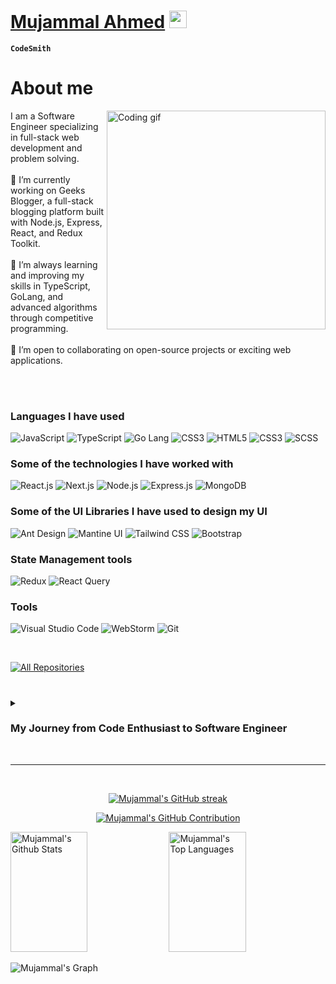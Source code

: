 
<!-- Intro -->
# <a target="_blank" href="https://www.linkedin.com/in/mujammal-ahmed/">Mujammal Ahmed</a> <img src="https://media.giphy.com/media/hvRJCLFzcasrR4ia7z/giphy.gif" width="28">
**`CodeSmith`**

 <!-- About Section -->
 # About me
 
<p>
 <img align="right" width="350" src="https://github.com/Anmol-Baranwal/Cool-GIFs-For-GitHub/assets/74038190/3b4607a1-1cc6-41f1-926f-892ae880e7a5" alt="Coding gif" />
 <!-- 
 ✌️ &emsp; Enjoy problem solving <br/><br/>
 ❤️ &emsp; Love to learning new features<br/><br/>
 📧 &emsp; Reach me anytime: mujammal.salman@gmail.com<br/><br/> -->
  I am a Software Engineer specializing in full-stack web development and problem solving. <br/><br/>
 🔭 I’m currently working on Geeks Blogger, a full-stack blogging platform built with Node.js, Express, React, and Redux Toolkit. <br/><br/>
🌱 I’m always learning and improving my skills in TypeScript, GoLang, and advanced algorithms through competitive programming. <br/><br/>
👯 I’m open to collaborating on open-source projects or exciting web applications. <br/><br/>
</p>
<br/>


<!-- Skills Section -->
### Languages I have used

  ![JavaScript](https://img.shields.io/badge/Javascript-F0DB4F?style=for-the-badge&labelColor=F0DB4F&logo=javascript&logoColor=black) ![TypeScript](https://img.shields.io/badge/Typescript-007acc?style=for-the-badge&labelColor=007acc&logo=typescript&logoColor=white) ![Go Lang](https://img.shields.io/badge/Go_Lang-6AD7E5?style=for-the-badge&logo=go&logoColor=black&labelColor=6AD7E5) ![CSS3](https://img.shields.io/badge/CSS3-1572B6?style=for-the-badge&logo=css3&logoColor=white) ![HTML5](https://img.shields.io/badge/HTML5-E34F26?style=for-the-badge&logo=html5&logoColor=white) ![CSS3](https://img.shields.io/badge/CSS3-1572B6?style=for-the-badge&logo=css3&logoColor=white) ![SCSS](https://img.shields.io/badge/Sass-CC6699?style=for-the-badge&logo=sass&logoColor=white) 

### Some of the technologies I have worked with
  ![React.js](https://img.shields.io/badge/-React.js-61DBFB?style=for-the-badge&labelColor=61DBFB&logo=react&logoColor=black) ![Next.js](https://img.shields.io/badge/next.js-000000?style=for-the-badge&logo=nextdotjs&logoColor=white) ![Node.js](https://img.shields.io/badge/node.js-3C873A?style=for-the-badge&labelColor=3C873A&logo=node.js&logoColor=white) ![Express.js](https://img.shields.io/badge/Express.js-000000?style=for-the-badge&logo=express&logoColor=white) ![MongoDB](https://img.shields.io/badge/MongoDB-4EA94B?style=for-the-badge&logo=mongodb&logoColor=white)

### Some of the UI Libraries I have used to design my UI
  ![Ant Design](https://img.shields.io/badge/AntDesign-0170FE?style=for-the-badge&logo=antdesign&logoColor=white) ![Mantine UI](https://img.shields.io/badge/mantine-339AF0?style=for-the-badge&logo=mantine&logoColor=white&labelColor=339AF0) ![Tailwind CSS](https://img.shields.io/badge/Tailwind_CSS-092749?style=for-the-badge&logo=tailwindcss&logoColor=white&labelColor=092749) ![Bootstrap](https://img.shields.io/badge/Bootstrap-563D7C?style=for-the-badge&logo=bootstrap&logoColor=white)

### State Management tools
  ![Redux](https://img.shields.io/badge/Redux-593D88?style=for-the-badge&logo=redux&logoColor=white) ![React Query](https://img.shields.io/badge/-React_Query-FF4154?style=for-the-badge&logo=react%20query&logoColor=white)

### Tools
  ![Visual Studio Code](https://img.shields.io/badge/Visual_Studio-0078d7?style=for-the-badge&logo=visual%20studio&logoColor=white) ![WebStorm](https://img.shields.io/badge/WebStorm-770055?style=for-the-badge&logo=WebStorm&logoColor=white&labelColor=770055) ![Git](https://img.shields.io/badge/Git-F05032?style=for-the-badge&logo=git&logoColor=white)

<br/>

<p align="left">
  <a href="https://github.com/dkn1ght23?tab=repositories" target="_blank"><img alt="All Repositories" title="All Repositories" src="https://img.shields.io/badge/-All%20Repos-2962FF?style=for-the-badge&logo=koding&logoColor=white"/></a>
</p>

#
 <!-- Drop Down Section -->
<details>
  <summary> <h3> My Journey from Code Enthusiast to Software Engineer </h3> </summary>
  
  My journey into software engineering started well before my professional career. I’ve always been passionate about solving problems, which led me into competitive programming early on. Over time, I tackled more than 1200 problems across different platforms and participated in over 250 contests. Competitive programming helped me build a solid foundation in algorithms and data structures, and I earned recognition in the coding community of my university.
  
  After completing my B.Sc. in Computer Science & Engineering from Leading University, I began my professional journey as a Junior Software Engineer at Technext Limited, where I applied my skills to real-world projects like Eventgee, optimizing back-end performance with Express.js and improving user authentication, reducing response times by 40% and enhancing data security.
  
  In January 2024, I advanced my career by joining Hash Solution in Dubai as a Software Engineer (Remote), focusing on scalability and performance. I built microservices using GoLang and integrated them with React-based front-end systems, developing a responsive E-Invoice Solution with role-based access control (RBAC), blending front-end and back-end expertise to create a seamless product.
  
  From competitive coding to becoming a full-stack software engineer, my journey has been driven by a desire to solve complex problems and create impactful solutions. Every project I take on is a chance to learn and grow, and that’s what keeps me excited about this field.
  
</details>



<br/>
<hr/>
<br/>
 <!-- Stats Section -->
 
<p align="center">
  <a href="https://github.com/dkn1ght23">
    <img src="https://github-readme-streak-stats.herokuapp.com/?user=dkn1ght23&theme=radical&border=7F3FBF&background=0D1117" alt="Mujammal's GitHub streak"/>
  </a>
</p>

<p align="center">
  <a href="https://github.com/dkn1ght23">
    <img src="https://github-profile-summary-cards.vercel.app/api/cards/profile-details?username=dkn1ght23&theme=radical" alt="Mujammal's GitHub Contribution"/>
  </a>
</p>

<a> 
    <a href="https://github.com/dkn1ght23"><img alt="Mujammal's Github Stats" src="https://denvercoder1-github-readme-stats.vercel.app/api?username=dkn1ght23&show_icons=true&count_private=true&theme=react&border_color=7F3FBF&bg_color=0D1117&title_color=F85D7F&icon_color=F8D866" height="192px" width="49.5%"/></a>
  <a href="https://github.com/dkn1ght23"><img alt="Mujammal's Top Languages" src="https://denvercoder1-github-readme-stats.vercel.app/api/top-langs/?username=dkn1ght23&langs_count=8&layout=compact&theme=react&border_color=7F3FBF&bg_color=0D1117&title_color=F85D7F&icon_color=F8D866" height="192px" width="49.5%"/></a>
  <br/>
</a>


![Mujammal's Graph](https://github-readme-activity-graph.vercel.app/graph?username=dkn1ght23&custom_title=Mujammal%27s%20GitHub%20Activity%20Graph&bg_color=0D1117&color=7F3FBF&line=7F3FBF&point=7F3FBF&area_color=FFFFFF&title_color=FFFFFF&area=true)
